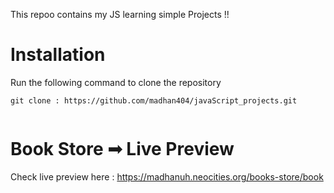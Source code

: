 This repoo contains my JS learning simple Projects !!



# Installation
Run the following command to clone the repository
```
git clone : https://github.com/madhan404/javaScript_projects.git


```
# Book Store ➟ Live Preview
Check live preview here : https://madhanuh.neocities.org/books-store/book


